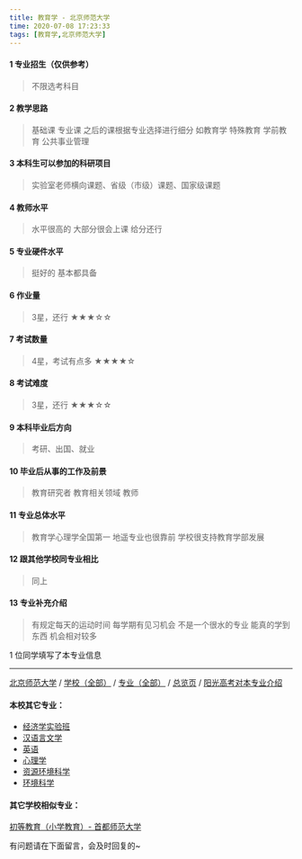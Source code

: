 ```yaml
---
title: 教育学 - 北京师范大学
time: 2020-07-08 17:23:33
tags: [教育学,北京师范大学]
---
```

#### 1 专业招生（仅供参考）  
> 不限选考科目 


#### 2 教学思路
> 基础课 专业课 之后的课根据专业选择进行细分 如教育学 特殊教育 学前教育 公共事业管理


#### 3 本科生可以参加的科研项目
> 实验室老师横向课题、省级（市级）课题、国家级课题


#### 4 教师水平
> 水平很高的 大部分很会上课 给分还行


#### 5 专业硬件水平
> 挺好的 基本都具备


#### 6 作业量
> 3星，还行
★★★☆☆


#### 7 考试数量
> 4星，考试有点多
★★★★☆


#### 8 考试难度
> 3星，还行
★★★☆☆


#### 9 本科毕业后方向
> 考研、出国、就业


#### 10 毕业后从事的工作及前景
> 教育研究者 教育相关领域 教师


#### 11 专业总体水平
> 教育学心理学全国第一 地遥专业也很靠前 学校很支持教育学部发展


#### 12 跟其他学校同专业相比
> 同上


#### 13 专业补充介绍
> 有规定每天的运动时间 每学期有见习机会 不是一个很水的专业 能真的学到东西 机会相对较多

1 位同学填写了本专业信息
***
[北京师范大学](https://univgo.github.io/2020/07/08/北京师范大学) / [学校（全部）](https://univgo.github.io/2020/07/09/学校汇总页) / [专业（全部）](https://univgo.github.io/2020/07/09/专业汇总页) / [总览页](https://univgo.github.io/2020/07/09/总览) / [阳光高考对本专业介绍](http://gaokao.chsi.com.cn/sch/zyk/view.do?schId=73394602&specId=73383287)
#### 本校其它专业：
- [经济学实验班](https://univgo.github.io/2020/07/08/经济学实验班%20-%20北京师范大学)
- [汉语言文学](https://univgo.github.io/2020/07/08/汉语言文学%20-%20北京师范大学)
- [英语](https://univgo.github.io/2020/07/08/英语%20-%20北京师范大学)
- [心理学](https://univgo.github.io/2020/07/08/心理学%20-%20北京师范大学)
- [资源环境科学](https://univgo.github.io/2020/07/08/资源环境科学%20-%20北京师范大学)
- [环境科学](https://univgo.github.io/2020/07/08/环境科学%20-%20北京师范大学)

#### 其它学校相似专业：
[初等教育（小学教育）- 首都师范大学](https://univgo.github.io/2020/07/08/初等教育（小学教育）%20-%20首都师范大学)

有问题请在下面留言，会及时回复的~
